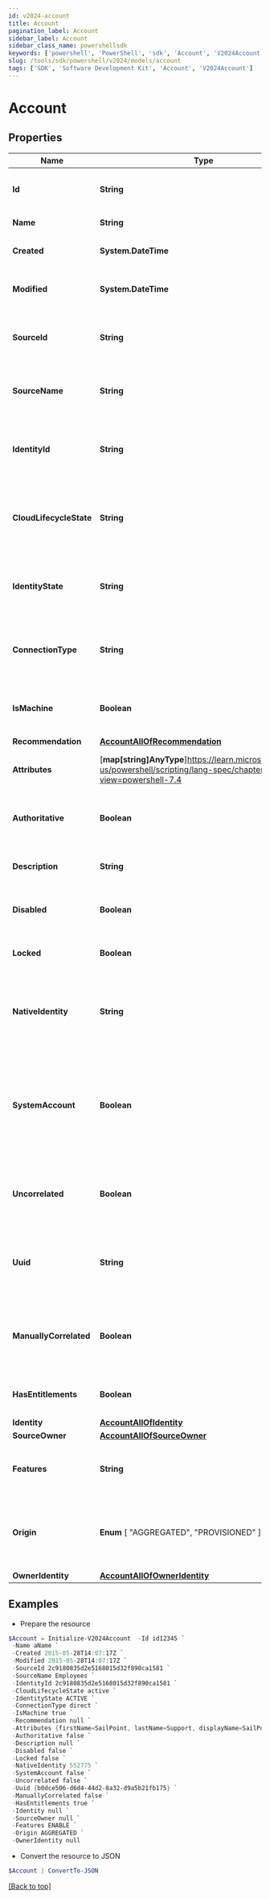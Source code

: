 ```yaml
---
id: v2024-account
title: Account
pagination_label: Account
sidebar_label: Account
sidebar_class_name: powershellsdk
keywords: ['powershell', 'PowerShell', 'sdk', 'Account', 'V2024Account'] 
slug: /tools/sdk/powershell/v2024/models/account
tags: ['SDK', 'Software Development Kit', 'Account', 'V2024Account']
---
```



# Account

## Properties

Name | Type | Description | Notes
------------ | ------------- | ------------- | -------------
**Id** | **String** | System-generated unique ID of the Object | [optional] [readonly] 
**Name** | **String** | Name of the Object | [required]
**Created** | **System.DateTime** | Creation date of the Object | [optional] [readonly] 
**Modified** | **System.DateTime** | Last modification date of the Object | [optional] [readonly] 
**SourceId** | **String** | The unique ID of the source this account belongs to | [required]
**SourceName** | **String** | The display name of the source this account belongs to | [required]
**IdentityId** | **String** | The unique ID of the identity this account is correlated to | [optional] 
**CloudLifecycleState** | **String** | The lifecycle state of the identity this account is correlated to | [optional] 
**IdentityState** | **String** | The identity state of the identity this account is correlated to | [optional] 
**ConnectionType** | **String** | The connection type of the source this account is from | [optional] 
**IsMachine** | **Boolean** | Indicates if the account is of machine type | [optional] [default to $false]
**Recommendation** | [**AccountAllOfRecommendation**](account-all-of-recommendation) |  | [optional] 
**Attributes** | [**map[string]AnyType**]https://learn.microsoft.com/en-us/powershell/scripting/lang-spec/chapter-04?view=powershell-7.4 | The account attributes that are aggregated | [required]
**Authoritative** | **Boolean** | Indicates if this account is from an authoritative source | [required]
**Description** | **String** | A description of the account | [optional] 
**Disabled** | **Boolean** | Indicates if the account is currently disabled | [required]
**Locked** | **Boolean** | Indicates if the account is currently locked | [required]
**NativeIdentity** | **String** | The unique ID of the account generated by the source system | [required]
**SystemAccount** | **Boolean** | If true, this is a user account within IdentityNow.  If false, this is an account from a source system. | [required]
**Uncorrelated** | **Boolean** | Indicates if this account is not correlated to an identity | [required]
**Uuid** | **String** | The unique ID of the account as determined by the account schema | [optional] 
**ManuallyCorrelated** | **Boolean** | Indicates if the account has been manually correlated to an identity | [required]
**HasEntitlements** | **Boolean** | Indicates if the account has entitlements | [required]
**Identity** | [**AccountAllOfIdentity**](account-all-of-identity) |  | [optional] 
**SourceOwner** | [**AccountAllOfSourceOwner**](account-all-of-source-owner) |  | [optional] 
**Features** | **String** | A string list containing the owning source's features | [optional] 
**Origin** |  **Enum** [  "AGGREGATED",    "PROVISIONED" ] | The origin of the account either aggregated or provisioned | [optional] 
**OwnerIdentity** | [**AccountAllOfOwnerIdentity**](account-all-of-owner-identity) |  | [optional] 

## Examples

- Prepare the resource
```powershell
$Account = Initialize-V2024Account  -Id id12345 `
 -Name aName `
 -Created 2015-05-28T14:07:17Z `
 -Modified 2015-05-28T14:07:17Z `
 -SourceId 2c9180835d2e5168015d32f890ca1581 `
 -SourceName Employees `
 -IdentityId 2c9180835d2e5168015d32f890ca1581 `
 -CloudLifecycleState active `
 -IdentityState ACTIVE `
 -ConnectionType direct `
 -IsMachine true `
 -Recommendation null `
 -Attributes {firstName=SailPoint, lastName=Support, displayName=SailPoint Support} `
 -Authoritative false `
 -Description null `
 -Disabled false `
 -Locked false `
 -NativeIdentity 552775 `
 -SystemAccount false `
 -Uncorrelated false `
 -Uuid {b0dce506-d6d4-44d2-8a32-d9a5b21fb175} `
 -ManuallyCorrelated false `
 -HasEntitlements true `
 -Identity null `
 -SourceOwner null `
 -Features ENABLE `
 -Origin AGGREGATED `
 -OwnerIdentity null
```

- Convert the resource to JSON
```powershell
$Account | ConvertTo-JSON
```


[[Back to top]](#) 

